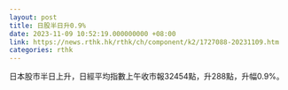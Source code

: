 ```yaml
---
layout: post
title: 日股半日升0.9%
date: 2023-11-09 10:52:19.000000000 +08:00
link: https://news.rthk.hk/rthk/ch/component/k2/1727088-20231109.htm
categories: rthk
---
```


日本股市半日上升，日經平均指數上午收市報32454點，升288點，升幅0.9%。
